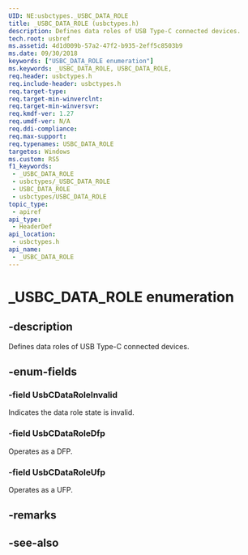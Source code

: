 ```yaml
---
UID: NE:usbctypes._USBC_DATA_ROLE
title: _USBC_DATA_ROLE (usbctypes.h)
description: Defines data roles of USB Type-C connected devices.
tech.root: usbref
ms.assetid: 4d1d009b-57a2-47f2-b935-2eff5c8503b9
ms.date: 09/30/2018
keywords: ["USBC_DATA_ROLE enumeration"]
ms.keywords: _USBC_DATA_ROLE, USBC_DATA_ROLE,
req.header: usbctypes.h
req.include-header: usbctypes.h
req.target-type: 
req.target-min-winverclnt: 
req.target-min-winversvr: 
req.kmdf-ver: 1.27
req.umdf-ver: N/A
req.ddi-compliance: 
req.max-support: 
req.typenames: USBC_DATA_ROLE
targetos: Windows
ms.custom: RS5
f1_keywords:
 - _USBC_DATA_ROLE
 - usbctypes/_USBC_DATA_ROLE
 - USBC_DATA_ROLE
 - usbctypes/USBC_DATA_ROLE
topic_type:
 - apiref
api_type:
 - HeaderDef
api_location:
 - usbctypes.h
api_name:
 - _USBC_DATA_ROLE
---
```


# _USBC_DATA_ROLE enumeration


## -description

Defines data roles of USB Type-C connected devices.

## -enum-fields

### -field UsbCDataRoleInvalid 

Indicates the data role state is invalid.

### -field UsbCDataRoleDfp 

Operates as a DFP.

### -field UsbCDataRoleUfp 

Operates as a UFP.

## -remarks

## -see-also

